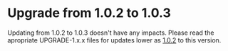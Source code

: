# Upgrade from 1.0.2 to 1.0.3

Updating from 1.0.2 to 1.0.3 doesn't have any impacts. Please read the apropriate UPGRADE-1.x.x files for updates lower as [1.0.2](UPGRADE-1.0.2.md) to this version.